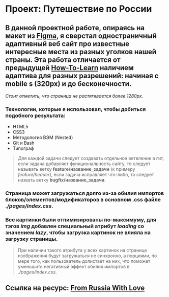 # Проект: Путешествие по России

## В данной проектной работе, опираясь на макет из [Figma](https://www.figma.com/file/5S2WSbEFL6awjVWJ0NWL8Q/Sprint-3_-Russia-_-desktop-mobile?node-id=28503%3A0), я сверстал одностраничный адаптивный веб сайт про известные интересные места из разных уголков нашей страны. Эта работа отличается от предыдущей [How-To-Learn](https://github.com/DanieleDefoe/how-to-learn) наличием адаптива для разных разрешений: начиная с mobile s (320px) и до бесконечности.

*Стоит отметить, что страница не растягивается более 1280px.*

### Технологии, которые я использовал, чтобы добиться подобного результата:
- HTML5
- CSS3
- Методология ВЭМ (Nested)
- Git и Bash
- Типограф

> Для каждой задачи следует создавать отдельное ветвление в гит, если задача добавляет функциональность сайту, то следует называть ветку **feature/название_задачи** (к примеру *feature/header*), если задача исправляет что-либо, то следует назвать ветку **bugfix/название_задачи**.

### Страница может загружаться долго из-за обилия импортов блоков/элементов/модификаторов в основном .css файле *./pages/index.css*.
### Все картинки были отпимизированы по-максимуму, для тэгов *img* добавлен специальный атрибут *loading* со значением *lazy*, чтобы загрузка картинок не влиялa на загрузку страницы.

> При наличии такого атрибута у всех картинок на странице изображения будут загружаться не синхронно, а порциями, по мере того, как пользователь долистает на них, что поможет уменьшить негативный эффект обилия импортов в *./pages/index.css*.

## Ссылка на ресурс: [From Russia With Love](https://danieledefoe.github.io/russian-travel/)
